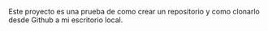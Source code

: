 Este proyecto es una prueba de como crear un repositorio y como clonarlo desde Github a mi escritorio local. 
